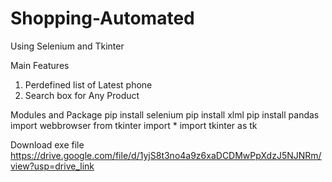 # Shopping-Automated
Using Selenium and Tkinter

Main Features
1. Perdefined list of Latest phone
2. Search box for Any Product
   

Modules and Package
pip install selenium
pip install xlml
pip install pandas
import webbrowser
from tkinter import *
import tkinter as tk



Download exe file https://drive.google.com/file/d/1yjS8t3no4a9z6xaDCDMwPpXdzJ5NJNRm/view?usp=drive_link
